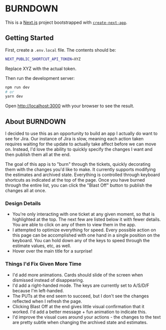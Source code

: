 # BURNDOWN

This is a [Next.js](https://nextjs.org/) project bootstrapped with [`create-next-app`](https://github.com/vercel/next.js/tree/canary/packages/create-next-app).

## Getting Started

First, create a `.env.local` file. The contents should be:

```bash
NEXT_PUBLIC_SHORTCUT_API_TOKEN=XYZ
```

Replace XYZ with the actual token.

Then run the development server:

```bash
npm run dev
# or
yarn dev
```

Open [http://localhost:3000](http://localhost:3000) with your browser to see the result.

## About BURNDOWN

I decided to use this as an opportunity to build an app I actually do want to see for Jira. Our instance of Jira is slow, meaning each action taken requires waiting for the update to actually take affect before we can move on. Instead, I'd love the ability to quickly specify the changes I want and then publish them all at the end.

The goal of this app is to "burn" through the tickets, quickly decorating them with the changes you'd like to make. It currently supports modifying the estimates and archived state. Everything is controlled through keyboard shortcuts as indicated at the top of the page. Once you have burned through the entire list, you can click the "Blast Off" button to publish the changes all at once.

### Design Details

- You're only interacting with one ticket at any given moment, so that is highlighted at the top. The next few are listed below it with fewer details. You are able to click on any of them to view them in the app.
- I attempted to optimize everything for speed. Every possible action on this page can be accomplished with one hand in a single position on the keyboard. You can hold down any of the keys to speed through the estimate values, etc, as well.
- Hover over the main title for a surprise!

### Things I'd Fix Given More Time

- I'd add more animations. Cards should slide of the screen when dismissed instead of disappearing.
- I'd add a right-handed mode. The keys are currently set to A/S/D/F because I'm left-handed.
- The PUTs at the end seem to succeed, but I don't see the changes reflected when I refresh the page.
- Clicking Blast Off at the end gives little visual confirmation that it worked. I'd add a better message + fun animation to indicate this.
- I'd improve the visual cues around your actions - the changes to the text are pretty subtle when changing the archived state and estimates.
